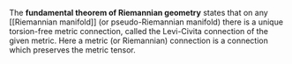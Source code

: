 The **fundamental theorem of Riemannian geometry** states that on any [[Riemannian manifold]] (or pseudo-Riemannian manifold) there is a unique torsion-free metric connection, called the Levi-Civita connection of the given metric. Here a metric (or Riemannian) connection is a connection which preserves the metric tensor. 